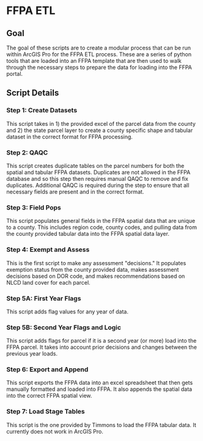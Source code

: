# FFPA ETL

## Goal

The goal of these scripts are to create a modular process that can be run within ArcGIS Pro for the FFPA ETL process. These are a series of python tools that are loaded into an FFPA template that are then used to walk through the necessary steps to prepare the data for loading into the FFPA portal. 

## Script Details

### Step 1: Create Datasets

This script takes in 1) the provided excel of the parcel data from the county and 2) the state parcel layer to create a county specific shape and tabular dataset in the correct format for FFPA processing. 

### Step 2: QAQC

This script creates duplicate tables on the parcel numbers for both the spatial and tabular FFPA datasets. Duplicates are not allowed in the FFPA database and so this step then requires manual QAQC to remove and fix duplicates. Additional QAQC is required during the step to ensure that all necessary fields are present and in the correct format.

### Step 3: Field Pops

This script populates general fields in the FFPA spatial data that are unique to a county. This includes region code, county codes, and pulling data from the county provided tabular data into the FFPA spatial data layer. 

### Step 4: Exempt and Assess

This is the first script to make any assessment "decisions." It populates exemption status from the county provided data, makes assessment decisions based on DOR code, and makes recommendations based on NLCD land cover for each parcel. 

### Step 5A: First Year Flags

This script adds flag values for any year of data. 

### Step 5B: Second Year Flags and Logic

This script adds flags for parcel if it is a second year (or more) load into the FFPA parcel. It takes into account prior decisions and changes between the previous year loads. 

### Step 6: Export and Append

This script exports the FFPA data into an excel spreadsheet that then gets manually formatted and loaded into FFPA. It also appends the spatial data into the correct FFPA spatial view. 

### Step 7: Load Stage Tables

This script is the one provided by Timmons to load the FFPA tabular data. It currently does not work in ArcGIS Pro. 
